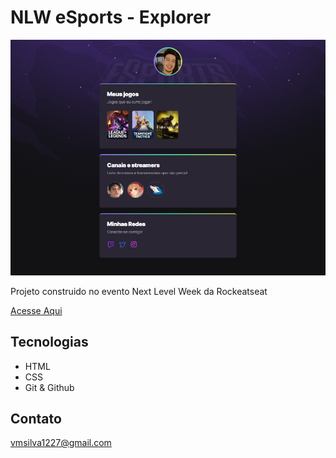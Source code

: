 # NLW eSports - Explorer

![preview](./.github/nlw-esports.png)

Projeto construido
no evento Next Level Week
da Rockeatseat

[Acesse Aqui](https://ViniMS05.github.io/nlw-esports-explorer/)

## Tecnologias

- HTML
- CSS
- Git & Github

## Contato

vmsilva1227@gmail.com
